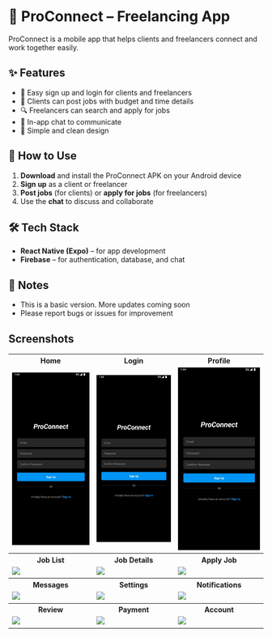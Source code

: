 # 📱 ProConnect – Freelancing App

ProConnect is a mobile app that helps clients and freelancers connect and work together easily.

## ✨ Features

- 🔐 Easy sign up and login for clients and freelancers  
- 📄 Clients can post jobs with budget and time details  
- 🔍 Freelancers can search and apply for jobs  
- 💬 In-app chat to communicate  
- 🎨 Simple and clean design

## 🚀 How to Use

1. **Download** and install the ProConnect APK on your Android device  
2. **Sign up** as a client or freelancer  
3. **Post jobs** (for clients) or **apply for jobs** (for freelancers)  
4. Use the **chat** to discuss and collaborate  

## 🛠 Tech Stack

- **React Native (Expo)** – for app development  
- **Firebase** – for authentication, database, and chat  

## 📌 Notes

- This is a basic version. More updates coming soon  
- Please report bugs or issues for improvement  
## Screenshots
<table border="0">
  <tr>
    <th>Home</th>
    <th>Login</th>
    <th>Profile</th>
  </tr>
  <tr>
    <td><img src="screenshots/SignUp.jpg" width="235"/></td>
    <td><img src="screenshots/SignUp.jpg" width="235"/></td>
    <td><img src="screenshots/SignUp.jpg" width="235"/></td>
  </tr>

  <tr>
    <th>Job List</th>
    <th>Job Details</th>
    <th>Apply Job</th>
  </tr>
  <tr>
    <td><img src="screenshots/jobs.png" width="235"/></td>
    <td><img src="screenshots/jobdetails.png" width="235"/></td>
    <td><img src="screenshots/apply.png" width="235"/></td>
  </tr>

  <tr>
    <th>Messages</th>
    <th>Settings</th>
    <th>Notifications</th>
  </tr>
  <tr>
    <td><img src="screenshots/messages.png" width="235"/></td>
    <td><img src="screenshots/settings.png" width="235"/></td>
    <td><img src="screenshots/notifications.png" width="235"/></td>
  </tr>

  <tr>
    <th>Review</th>
    <th>Payment</th>
    <th>Account</th>
  </tr>
  <tr>
    <td><img src="screenshots/review.png" width="235"/></td>
    <td><img src="screenshots/payment.png" width="235"/></td>
    <td><img src="screenshots/account.png" width="235"/></td>
  </tr>
</table>

